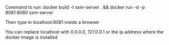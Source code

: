 Command to run: docker build -t sxm-server . && docker run -d -p 8081:8080 sxm-server

Then type in localhost:8081 inside a browser

You can replace localhost with 0.0.0.0, 127.0.0.1 or the ip address where the docker image is installed
